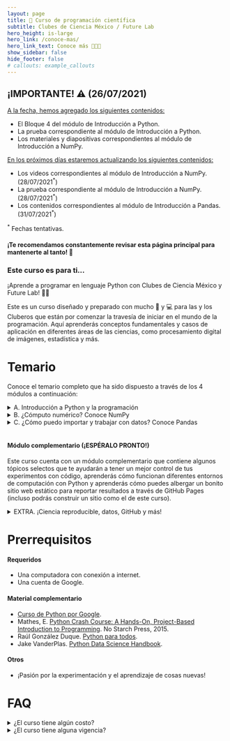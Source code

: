 ```yaml
---
layout: page
title: 🧬 Curso de programación científica
subtitle: Clubes de Ciencia México / Future Lab
hero_height: is-large
hero_link: /conoce-mas/
hero_link_text: Conoce más 👩🏽‍💻
show_sidebar: false
hide_footer: false
# callouts: example_callouts
---
```


<div class="notification is-link">
  <h2 class="has-text-white">¡IMPORTANTE! ⚠️ (26/07/2021)</h2>

  <u>A la fecha, hemos agregado los siguientes contenidos:</u>
  <ul>
    <li>El Bloque 4 del módulo de Introducción a Python.</li>
    <li>La prueba correspondiente al módulo de Introducción a Python.</li>
    <li>Los materiales y diapositivas correspondientes al módulo de Introducción a NumPy.</li>
  </ul>
  
  <u>En los próximos días estaremos actualizando los siguientes contenidos:</u>
  <ul>
    <li>Los videos correspondientes al módulo de Introducción a NumPy. (28/07/2021<sup>*</sup>)</li>
    <li>La prueba correspondiente al módulo de Introducción a NumPy. (28/07/2021<sup>*</sup>)</li>
    <li>Los contenidos correspondientes al módulo de Introducción a Pandas. (31/07/2021<sup>*</sup>)</li>
  </ul>

  <p><sup>*</sup> Fechas tentativas.</p>

  <h4 class="has-text-white">¡Te recomendamos constantemente revisar esta página principal para mantenerte al tanto! 🚀</h4>
</div>

### Este curso es para ti...

¡Aprende a programar en lenguaje Python con Clubes de Ciencia México y Future Lab! 🐍🚀

Este es un curso diseñado y preparado con mucho 💙 y 💻 para las y los Cluberos que están por comenzar la travesía de iniciar en el mundo de la programación. Aquí aprenderás conceptos fundamentales y casos de aplicación en diferentes áreas de las ciencias, como procesamiento digital de imágenes, estadística y más.


# Temario

Conoce el temario completo que ha sido dispuesto a través de los 4 módulos a continuación:

<details>
  <summary>A. Introducción a Python y la programación</summary>  
  <ul>
    <li>¿Qué es programar?</li>
    <li>¿Qué es y por qué Python?</li>
    <li>Introducción al entorno de trabajo → Google Colab + Markdown</li>
    <li>I/O - ¡Hola mundo!</li>
    <li>Variables, tipos y conversión</li>
    <li>Operaciones básicas</li>
    <li>Condicionales</li>
    <li>Listas y tuplas</li>
    <li>Ciclos</li>
    <li>Diccionarios</li>
    <li>Funciones</li>
    <li>Módulos y paquetes</li>
    <br>
  </ul>
</details>

<details>
  <summary>B. ¿Cómputo numérico? Conoce <a src="https://www.nature.com/articles/s41586-020-2649-2" target="_blank">NumPy</a></summary>
  <ul>
    <li>Introducción a <a src="https://www.nature.com/articles/s41586-020-2649-2" target="_blank">NumPy</a></li>
    <li>Atributos, tamaño y forma</li>
    <li>Indexación y slicing</li>
    <li>Operaciones básicas, broadcasting</li>
    <li>Valores únicos y cuentas</li>
    <li>Matrices en NumPy</li>
    <li>Trasposición, aplanamiento y reversa</li>
    <li>Módulo random</li>
    <li>Módulo de álgebra lineal</li>
    <li>Conoce SciPy</li>
    <br>
  </ul>
</details>

<details>
  <summary>C. ¿Cómo puedo importar y trabajar con datos? Conoce Pandas</summary>
  <ul>
    <li>Introducción a Pandas</li>
    <li>Dónde encontrar datos</li>
    <li>Carga de datos de diferentes formatos</li>
    <li>Series y DataFrames</li>
    <li>Revisando los datos</li>
    <li>Selección de datos por columna</li>
    <li>Selección de datos por posición</li>
    <li>Operaciones básicas: Estadísticos</li>
    <li>Operaciones básicas: Apply</li>
    <li>Unión de datos: Concatenación</li>
    <br>
  </ul>
</details>
<br>

#### Módulo complementario (¡ESPÉRALO PRONTO!)

Este curso cuenta con un módulo complementario que contiene algunos tópicos selectos que te ayudarán a tener un mejor control de tus experimentos con código, aprenderás cómo funcionan diferentes entornos de computación con Python y aprenderás cómo puedes albergar un bonito sitio web estático para reportar resultados a través de GitHub Pages (incluso podrás construir un sitio como el de este curso).

 <details>
  <summary>EXTRA. ¡Ciencia reproducible, datos, GitHub y más!</summary>
  <ul>
    <li>Ambientes de computación:</li>
    <ul>
      <li>Instalación de Python y Anaconda</li>
      <li>El ecosistema de Jupyter</li>
    </ul>
    <li>Dónde encontrar datos</li>
    <li>Ciencia reproducible → Semillas aleatorias</li>
    <li>Visualización</li>
    <ul>
      <li>Filosofía</li>
      <li>Diagramas básicos</li>
    </ul>
    <li>GitHub y repositorios</li>
    <ul>
      <li>Creación de repositorios</li>
      <li>GitHub Pages</li>
    </ul>
    <li>GitHub Student Developer Pack</li>
  </ul>
</details>

# Prerrequisitos

#### Requeridos

- Una computadora con conexión a internet.
- Una cuenta de Google.

#### Material complementario

- [Curso de Python por Google](https://developers.google.com/edu/python/).
- Mathes, E. [Python Crash Course: A Hands-On, Project-Based Introduction to Programming](https://nostarch.com/pythoncrashcourse/). No Starch Press, 2015. 
- Raúl González Duque. [Python para todos](https://launchpadlibrarian.net/18980633/Python%20para%20todos.pdf).
- Jake VanderPlas. [Python Data Science Handbook](https://jakevdp.github.io/PythonDataScienceHandbook/).


#### Otros

- ¡Pasión por la experimentación y el aprendizaje de cosas nuevas!

# FAQ

<details>
  <summary>¿El curso tiene algún costo?</summary>
  No, ninguno. Siéntete en la libertad de consumir el curso de manera gratuita y a tu ritmo, pues lo hemos preparado con mucho gusto para ti.
</details>

<details>
  <summary>¿El curso tiene alguna vigencia?</summary>
  No. Una vez se haya liberado el curso, tenemos la intención de que siga siendo útil el mayor tiempo posible. Queremos apoyar a las siguienes generaciones con este curso complementario.
</details>
